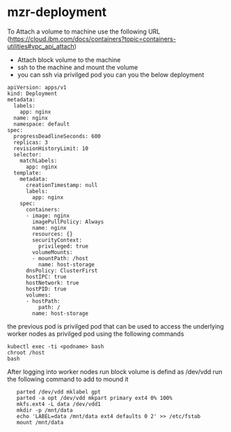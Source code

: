 # mzr-deployment

To Attach a volume to machine use the following URL (https://cloud.ibm.com/docs/containers?topic=containers-utilities#vpc_api_attach)

- Attach block volume to the machine 
- ssh to the machine and mount the volume
- you can ssh via privilged pod you can you the below deployment

```
apiVersion: apps/v1
kind: Deployment
metadata:
  labels:
    app: nginx
  name: nginx
  namespace: default
spec:
  progressDeadlineSeconds: 600
  replicas: 3
  revisionHistoryLimit: 10
  selector:
    matchLabels:
      app: nginx
  template:
    metadata:
      creationTimestamp: null
      labels:
        app: nginx
    spec:
      containers:
      - image: nginx
        imagePullPolicy: Always
        name: nginx
        resources: {}
        securityContext:
          privileged: true
        volumeMounts:
        - mountPath: /host
          name: host-storage
      dnsPolicy: ClusterFirst
      hostIPC: true
      hostNetwork: true
      hostPID: true
      volumes:
      - hostPath:
          path: /
        name: host-storage
```


the previous pod is privilged pod that can be used to access the underlying worker nodes as privilged pod using the following commands

```
kubectl exec -ti <podname> bash
chroot /host
bash
```


After logging into worker nodes run block volume is defind as /dev/vdd run the following command to add to mound it 


```
   parted /dev/vdd mklabel gpt
   parted -a opt /dev/vdd mkpart primary ext4 0% 100%
   mkfs.ext4 -L data /dev/vdd1
   mkdir -p /mnt/data
   echo 'LABEL=data /mnt/data ext4 defaults 0 2' >> /etc/fstab
   mount /mnt/data

```


